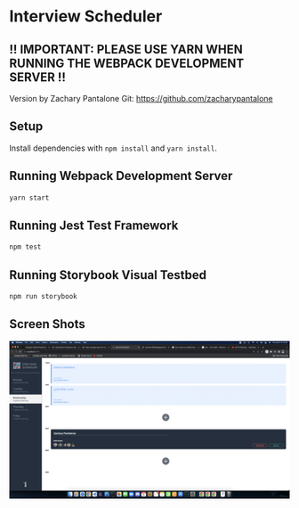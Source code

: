 # Interview Scheduler


## !! IMPORTANT: PLEASE USE YARN WHEN RUNNING THE WEBPACK DEVELOPMENT SERVER !!

Version by Zachary Pantalone
Git: https://github.com/zacharypantalone

## Setup

Install dependencies with `npm install` and `yarn install`.

## Running Webpack Development Server

```sh
yarn start
```

## Running Jest Test Framework

```sh
npm test
```

## Running Storybook Visual Testbed

```sh
npm run storybook
```

## Screen Shots

![](Markdown/Screen%20Shot%202022-10-06%20at%209.14.50%20PM.png)
